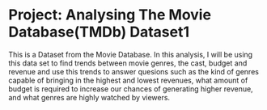 # Project: Analysing The Movie Database(TMDb) Dataset1
 This is a Dataset from the Movie Database. In this analysis, I will be using this data set to find trends between movie genres, the cast, budget and revenue and use this trends to answer quesions such as the kind of genres capable of bringing in the highest and lowest revenues, what amount of budget is required to increase our chances of generating higher revenue, and what genres are highly watched by viewers.
